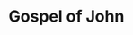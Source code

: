 ---
cc-type: hashtag
title: "Gospel of John"
hashtag: "gospel-of-john"
tags:
  - Book of the Bible
  - New Testament
  - Bible
---